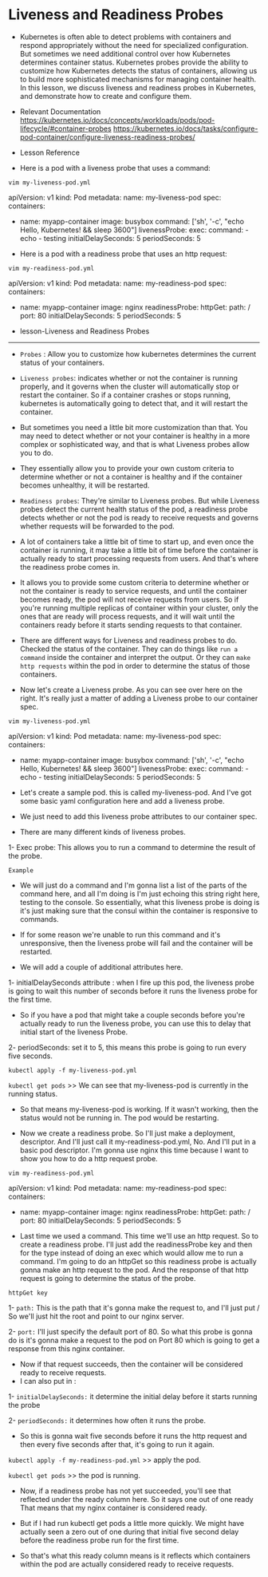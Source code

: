 # Liveness and Readiness Probes

* Kubernetes is often able to detect problems with containers and respond appropriately without the need for specialized configuration. But sometimes we need additional control over how Kubernetes determines container status. Kubernetes probes provide the ability to customize how Kubernetes detects the status of containers, allowing us to build more sophisticated mechanisms for managing container health. In this lesson, we discuss liveness and readiness probes in Kubernetes, and demonstrate how to create and configure them.

- Relevant Documentation
https://kubernetes.io/docs/concepts/workloads/pods/pod-lifecycle/#container-probes
https://kubernetes.io/docs/tasks/configure-pod-container/configure-liveness-readiness-probes/


- Lesson Reference

- Here is a pod with a liveness probe that uses a command:

`vim my-liveness-pod.yml`

apiVersion: v1
kind: Pod
metadata:
  name: my-liveness-pod
spec:
  containers:
  - name: myapp-container
    image: busybox
    command: ['sh', '-c', "echo Hello, Kubernetes! && sleep 3600"]
    livenessProbe:
      exec:
        command:
        - echo
        - testing
      initialDelaySeconds: 5
      periodSeconds: 5
      
- Here is a pod with a readiness probe that uses an http request:

`vim my-readiness-pod.yml`

apiVersion: v1
kind: Pod
metadata:
  name: my-readiness-pod
spec:
  containers:
  - name: myapp-container
    image: nginx
    readinessProbe:
      httpGet:
        path: /
        port: 80
      initialDelaySeconds: 5
      periodSeconds: 5


- lesson-Liveness and Readiness Probes
---------------------------------------

- `Probes` : Allow you to customize how kubernetes determines the current status of your containers. 

- `Liveness probes`: indicates whether or not the container is running properly, and it governs when the cluster will automatically stop or restart the container. So if a container crashes or stops running, kubernetes is automatically going to detect that, and it will restart the container. 

- But sometimes you need a little bit more customization than that. You may need to detect whether or not your container is healthy in a more complex or sophisticated way, and that is what Liveness probes allow you to do. 

- They essentially allow you to provide your own custom criteria to determine whether or not a container is healthy and if the container becomes unhealthy, it will be restarted. 

- `Readiness probes`: They're similar to Liveness probes. But while Liveness probes detect the current health status of the pod, a readiness probe detects whether or not the pod is ready to receive requests and governs whether requests will be forwarded to the pod.

- A lot of containers take a little bit of time to start up, and even once the container is running, it may take a little bit of time before the container is actually ready to start processing requests from users. And that's where the readiness probe comes in. 

- It allows you to provide some custom criteria to determine whether or not the container is ready to service requests, and until the container becomes ready, the pod will not receive requests from users. So if you're running multiple replicas of container within your cluster, only the ones that are ready will process requests, and it will wait until the containers ready before it starts sending requests to that container.
 
- There are different ways for Liveness and readiness probes to do. Checked the status of the container. They can do things like `run a command` inside the container and interpret the output. Or they can `make http requests` within the pod in order to determine the status of those containers. 

- Now let's create a Liveness probe. As you can see over here on the right. It's really just a matter of adding a Liveness probe to our container spec. 

`vim my-liveness-pod.yml`

apiVersion: v1
kind: Pod
metadata:
  name: my-liveness-pod
spec:
  containers:
  - name: myapp-container
    image: busybox
    command: ['sh', '-c', "echo Hello, Kubernetes! && sleep 3600"]
    livenessProbe:
      exec:
        command:
        - echo
        - testing
      initialDelaySeconds: 5
      periodSeconds: 5
      

- Let's create a sample pod. this is called my-liveness-pod. And I've got some basic yaml configuration here and add a liveness probe.
- We just need to add this liveness probe attributes to our container spec. 

- There are many different kinds of liveness probes.

1- Exec probe: This allows you to run a command to determine the result of the probe. 

`Example`

- We will just do a command and I'm gonna list a list of the parts of the command here, and all I'm doing is I'm just echoing this string right here, testing to the console. So essentially, what this liveness probe is doing is it's just making sure that the consul within the container is responsive to commands. 

- If for some reason we're unable to run this command and it's unresponsive, then the liveness probe will fail and the container will be restarted.
 
- We will add a couple of additional attributes here.

1- initialDelaySeconds attribute : when I fire up this pod, the liveness probe is going to wait this number of seconds before it runs the liveness probe for the first time. 

- So if you have a pod that might take a couple seconds before you're actually ready to run the liveness probe, you can use this to delay that initial start of the liveness Probe. 

2- periodSeconds:  set it to 5, this means this probe is going to run every five seconds. 
 
`kubectl apply -f my-liveness-pod.yml`

`kubectl get pods` >>  We can see that my-liveness-pod is currently in the running status. 

- So that means my-liveness-pod is working. If it wasn't working, then the status would not be running in. The pod would be restarting. 




- Now we create a readiness probe. So I'll just make a deployment, descriptor. And I'll just call it my-readiness-pod.yml, No. And I'll put in a basic pod descriptor. I'm gonna use nginx this time because I want to show you how to do a http request probe.
 
`vim my-readiness-pod.yml`

apiVersion: v1
kind: Pod
metadata:
  name: my-readiness-pod
spec:
  containers:
  - name: myapp-container
    image: nginx
    readinessProbe:
      httpGet:
        path: /
        port: 80
      initialDelaySeconds: 5
      periodSeconds: 5 
 
- Last time we used a command. This time we'll use an http request. So to create a readiness probe. I'll just add the readinessProbe key and then for the type instead of doing an exec which would allow me to run a command. I'm going to do an httpGet so this readiness probe is actually gonna make an http request to the pod. And the response of that http request is going to determine the status of the probe. 

`httpGet key` 

1- `path:` This is the path that it's gonna make the request to, and I'll just put / So we'll just hit the root and point to our nginx server. 

2- `port:` I'll just specify the default port of 80. So what this probe is gonna do is it's gonna make a request to the pod on Port 80 which is going to get a response from this nginx container. 

- Now if that request succeeds, then the container will be considered ready to receive requests. 
- I can also put in :
 
1- `initialDelaySeconds:` it determine the initial delay before it starts running the probe
 
2- `periodSeconds:` it determines how often it runs the probe. 

- So this is gonna wait five seconds before it runs the http request and then every five seconds after that, it's going to run it again. 

`kubectl apply -f my-readiness-pod.yml` >> apply the pod. 

`kubectl get pods` >> the pod is running. 

- Now, if a readiness probe has not yet succeeded, you'll see that reflected under the ready column here. So it says one out of one ready That means that my nginx container is considered ready. 

- But if I had run kubectl get pods a little more quickly. We might have actually seen a zero out of one during that initial five second delay before the readiness probe run for the first time. 

- So that's what this ready column means is it reflects which containers within the pod are actually considered ready to receive requests. 


